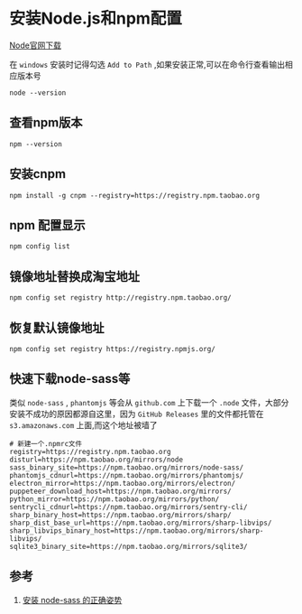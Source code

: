 # 安装Node.js和npm配置
[Node官网下载](https://nodejs.org/en/)

在 `windows` 安装时记得勾选 `Add to Path` ,如果安装正常,可以在命令行查看输出相应版本号
```SHELL
node --version
```

## 查看npm版本
```SHELL
npm --version
```

## 安装cnpm
```SHELL
npm install -g cnpm --registry=https://registry.npm.taobao.org
```

## npm 配置显示
```SHELL
npm config list
```

## 镜像地址替换成淘宝地址
```SHELL
npm config set registry http://registry.npm.taobao.org/
```

## 恢复默认镜像地址
```SHELL
npm config set registry https://registry.npmjs.org/
```

## 快速下载node-sass等
类似 `node-sass` , `phantomjs` 等会从 `github.com` 上下载一个 `.node` 文件，大部分安装不成功的原因都源自这里，因为 `GitHub Releases` 里的文件都托管在 `s3.amazonaws.com` 上面,而这个地址被墙了
```shell
# 新建一个.npmrc文件
registry=https://registry.npm.taobao.org
disturl=https://npm.taobao.org/mirrors/node
sass_binary_site=https://npm.taobao.org/mirrors/node-sass/
phantomjs_cdnurl=https://npm.taobao.org/mirrors/phantomjs/
electron_mirror=https://npm.taobao.org/mirrors/electron/
puppeteer_download_host=https://npm.taobao.org/mirrors/
python_mirror=https://npm.taobao.org/mirrors/python/
sentrycli_cdnurl=https://npm.taobao.org/mirrors/sentry-cli/
sharp_binary_host=https://npm.taobao.org/mirrors/sharp/
sharp_dist_base_url=https://npm.taobao.org/mirrors/sharp-libvips/
sharp_libvips_binary_host=https://npm.taobao.org/mirrors/sharp-libvips/
sqlite3_binary_site=https://npm.taobao.org/mirrors/sqlite3/
```

## 参考
1. [安装 node-sass 的正确姿势](https://github.com/lmk123/blog/issues/28)
